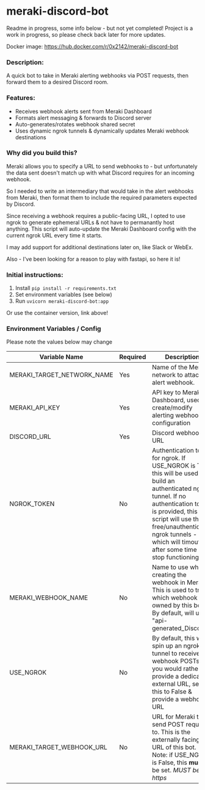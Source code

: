 # meraki-discord-bot

Readme in progress, some info below - but not yet completed! Project is a work in progress, so please check back later for more updates.

Docker image: https://hub.docker.com/r/0x2142/meraki-discord-bot

### Description:

A quick bot to take in Meraki alerting webhooks via POST requests, then forward them to a desired Discord room.

### Features:
 - Receives webhook alerts sent from Meraki Dashboard
 - Formats alert messaging & forwards to Discord server
 - Auto-generates/rotates webhook shared secret
 - Uses dynamic ngrok tunnels & dynamically updates Meraki webhook destinations

### Why did you build this? 

Meraki allows you to specify a URL to send webhooks to - but unfortunately the data sent doesn't match up with what Discord requires for an incoming webhook.

So I needed to write an intermediary that would take in the alert webhooks from Meraki, then format them to include the required parameters expected by Discord. 

Since receiving a webhook requires a public-facing URL, I opted to use ngrok to generate ephemeral URLs & not have to permanantly host anything. This script will auto-update the Meraki Dashboard config with the current ngrok URL every time it starts.

I may add support for additional destinations later on, like Slack or WebEx. 

Also - I've been looking for a reason to play with fastapi, so here it is!  


### Initial instructions:
 1. Install `pip install -r requirements.txt`
 2. Set environment variables (see below)
 3. Run `uvicorn meraki-discord-bot:app`

 Or use the container version, link above!

 ### Environment Variables / Config

 Please note the values below may change

 | Variable Name 	| Required 	| Description 	| Example 	|
|-	|-	|-	|-	|
| MERAKI_TARGET_NETWORK_NAME 	| Yes 	| Name of the Meraki network to attach an alert webhook. 	| Home Office 	|
| MERAKI_API_KEY 	| Yes 	| API key to Meraki Dashboard, used to create/modify alerting webhook configuration 	| 1dc01da6a2e1asdfio434aaasdfasdf 	|
| DISCORD_URL	| Yes 	| Discord webhook URL 	| https://discord.com/api/webhooks/bot_id/token 	|
| NGROK_TOKEN | No | Authentication token for ngrok. If USE_NGROK is True, this will be used to build an authenticated ngrok tunnel. If no authentication token is provided, this script will use the free/unauthenticated ngrok tunnels - which will timout after some time & stop functioning | asdfDAsdfnjiwnri435oA | 
| MERAKI_WEBHOOK_NAME 	| No 	| Name to use when creating the webhook in Meraki. This is used to track which webhook is owned by this bot. By default, will use "api-generated_Discord" 	| api-generated_Discord 	|
| USE_NGROK | No | By default, this will spin up an ngrok tunnel to receive webhook POSTs. If you would rather provide a dedicated external URL, set this to False & provide a webhook URL| True |
| MERAKI_TARGET_WEBHOOK_URL 	| No 	| URL for Meraki to send POST requests to. This is the externally facing URL of this bot.  Note: if USE_NGROK is False, this **must** be set. *MUST be https* 	| https://merakibot.local 	|